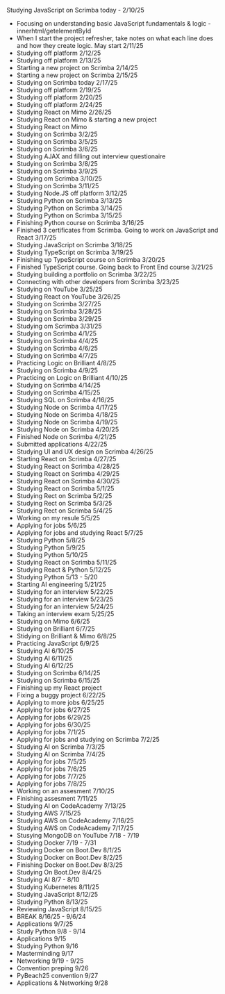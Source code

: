 Studying JavaScript on Scrimba today - 2/10/25

- Focusing on understanding basic JavaScript fundamentals & logic - innerhtml/getelementById
- When I start the project refresher, take notes on what each line does and how they create logic. May start 2/11/25
- Studying off platform 2/12/25
- Studying off platform 2/13/25
- Starting a new project on Scrimba 2/14/25
- Starting a new project on Scrimba 2/15/25
- Studying on Scrimba today 2/17/25
- Studying off platform 2/19/25
- Studying off platform 2/20/25
- Studying off platform 2/24/25
- Studying React on Mimo 2/26/25
- Studying React on Mimo & starting a new project
- Studying React on Mimo
- Studying on Scrimba 3/2/25
- Studying on Scrimba 3/5/25
- Studying on Scrimba 3/6/25
- Studying AJAX and filling out interview questionaire
- Studying on Scrimba 3/8/25
- Studying on Scrimba 3/9/25
- Studying om Scrimba 3/10/25
- Studying on Scrimba 3/11/25
- Studying Node.JS off platform 3/12/25
- Studying Python on Scrimba 3/13/25
- Studying Python on Scrimba 3/14/25
- Studying Python on Scrimba 3/15/25
- Finishing Python course on Scrimba 3/16/25
- Finished 3 certificates from Scrimba. Going to work on JavaScript and React 3/17/25
- Studying JavaScript on Scrimba 3/18/25
- Studying TypeScript on Scrimba 3/19/25
- Finishing up TypeScript course on Scrimba 3/20/25
- Finished TypeScript course. Going back to Front End course 3/21/25
- Studying building a portfolio on Scrimba 3/22/25
- Connecting with other developers from Scrimba 3/23/25
- Studying on YouTube 3/25/25
- Studying React on YouTube 3/26/25
- Studying on Scrimba 3/27/25
- Studying on Scrimba 3/28/25
- Studying on Scrimba 3/29/25
- Studying om Scrimba 3/31/25
- Studying on Scrimba 4/1/25
- Studying on Scrimba 4/4/25
- Studying on Scrimba 4/6/25
- Studying on Scrimba 4/7/25
- Practicing Logic on Brilliant 4/8/25
- Studying on Scrimba 4/9/25
- Practicing on Logic on Brilliant 4/10/25
- Studying on Scrimba 4/14/25
- Studying on Scrimba 4/15/25
- Studying SQL on Scrimba 4/16/25
- Studying Node on Scrimba 4/17/25
- Studying Node on Scrimba 4/18/25
- Studying Node on Scrimba 4/19/25
- Studying Node on Scrimba 4/20/25
- Finished Node on Scrimba 4/21/25
- Submitted applications 4/22/25
- Studying UI and UX design on Scrimba 4/26/25
- Starting React on Scrimba 4/27/25
- Studying React on Scrimba 4/28/25
- Studying React on Scrimba 4/29/25
- Studying React on Scrimba 4/30/25
- Studying React on Scrimba 5/1/25
- Studying Rect on Scrimba 5/2/25
- Studying Rect on Scrimba 5/3/25
- Studying Rect on Scrimba 5/4/25
- Working on my resule 5/5/25
- Applying for jobs 5/6/25
- Applying for jobs and studying React 5/7/25
- Studying Python 5/8/25
- Studying Python 5/9/25
- Studying Python 5/10/25
- Studying React on Scrimba 5/11/25
- Studying React & Python 5/12/25
- Studying Python 5/13 - 5/20
- Starting AI engineering 5/21/25
- Studying for an interview 5/22/25
- Studying for an interview 5/23/25
- Studying for an interview 5/24/25
- Taking an interview exam 5/25/25
- Studying on Mimo 6/6/25
- Studying on Brilliant 6/7/25
- Stidying on Brilliant & Mimo 6/8/25
- Practicing JavaScript 6/9/25
- Studying AI 6/10/25
- Studying AI 6/11/25
- Studying AI 6/12/25
- Studying on Scrimba 6/14/25
- Studying on Scrimba 6/15/25
- Finishing up my React project
- Fixing a buggy project 6/22/25
- Applying to more jobs 6/25/25
- Applying for jobs 6/27/25
- Applying for jobs 6/29/25
- Applying for jobs 6/30/25
- Applying for jobs 7/1/25
- Applying for jobs and studying on Scrimba 7/2/25
- Studying AI on Scrimba 7/3/25
- Studying AI on Scrimba 7/4/25
- Applying for jobs 7/5/25
- Applying for jobs 7/6/25
- Applying for jobs 7/7/25
- Applying for jobs 7/8/25
- Working on an assesment 7/10/25
- Finishing assesment 7/11/25
- Studying AI on CodeAcademy 7/13/25
- Studying AWS 7/15/25
- Studying AWS on CodeAcademy 7/16/25
- Studying AWS on CodeAcademy 7/17/25
- Stusying MongoDB on YouTube 7/18 - 7/19
- Studying Docker 7/19 - 7/31
- Studying Docker on Boot.Dev 8/1/25
- Studying Docker on Boot.Dev 8/2/25
- Finishing Docker on Boot.Dev 8/3/25
- Studying On Boot.Dev 8/4/25
- Studying AI 8/7 - 8/10
- Studying Kubernetes 8/11/25
- Studying JavaScript 8/12/25
- Studying Python 8/13/25
- Reviewing JavaScript 8/15/25
- BREAK 8/16/25 - 9/6/24
- Applications 9/7/25
- Study Python 9/8 - 9/14
- Applications 9/15
- Studying Python 9/16
- Masterminding 9/17 
- Networking 9/19 - 9/25
- Convention preping 9/26
- PyBeach25 convention 9/27
- Applications & Networking 9/28